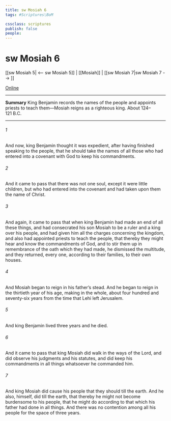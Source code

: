 ```yaml
---
title: sw Mosiah 6
tags: #Scriptures\BoM

cssclass: scriptures
publish: false
people:
---
```


# sw Mosiah 6
[[sw Mosiah 5| <-- sw Mosiah 5]] | [[Mosiah]] | [[sw Mosiah 7|sw Mosiah 7 --> ]]

[Online](https://churchofjesuschrist.org/study/scriptures/bofm/mosiah/6?lang=eng)

---
__Summary__
King Benjamin records the names of the people and appoints priests to teach them—Mosiah reigns as a righteous king. About 124–121 B.C.

---
###### 1 
And now, king Benjamin thought it was expedient, after having finished speaking to the people, that he should take the names of all those who had entered into a covenant with God to keep his commandments.

###### 2 
And it came to pass that there was not one soul, except it were little children, but who had entered into the covenant and had taken upon them the name of Christ.

###### 3 
And again, it came to pass that when king Benjamin had made an end of all these things, and had consecrated his son Mosiah to be a ruler and a king over his people, and had given him all the charges concerning the kingdom, and also had appointed priests to teach the people, that thereby they might hear and know the commandments of God, and to stir them up in remembrance of the oath which they had made, he dismissed the multitude, and they returned, every one, according to their families, to their own houses.

###### 4 
And Mosiah began to reign in his father’s stead. And he began to reign in the thirtieth year of his age, making in the whole, about four hundred and seventy-six years from the time that Lehi left Jerusalem.

###### 5 
And king Benjamin lived three years and he died.

###### 6 
And it came to pass that king Mosiah did walk in the ways of the Lord, and did observe his judgments and his statutes, and did keep his commandments in all things whatsoever he commanded him.

###### 7 
And king Mosiah did cause his people that they should till the earth. And he also, himself, did till the earth, that thereby he might not become burdensome to his people, that he might do according to that which his father had done in all things. And there was no contention among all his people for the space of three years.

